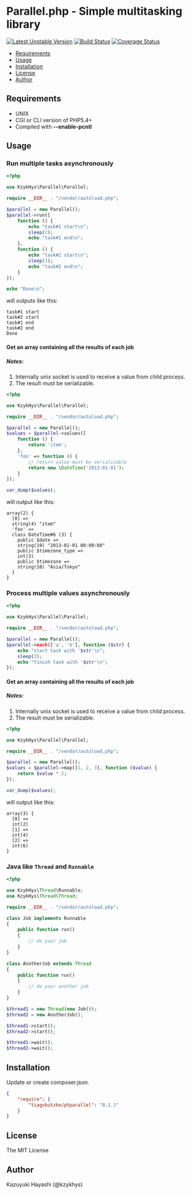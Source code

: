Parallel.php - Simple multitasking library
==========================================

[![Latest Unstable Version](https://poser.pugx.org/kzykhys/parallel/v/unstable.png)](https://packagist.org/packages/kzykhys/parallel)
[![Build Status](https://travis-ci.org/kzykhys/Parallel.php.png?branch=master)](https://travis-ci.org/kzykhys/Parallel.php)
[![Coverage Status](https://coveralls.io/repos/kzykhys/Parallel.php/badge.png)](https://coveralls.io/r/kzykhys/Parallel.php)

* [Requirements](#requirements)
* [Usage](#usage)
* [Installation](#installation)
* [License](#license)
* [Author](#author)

Requirements
------------

* UNIX
* CGI or CLI version of PHP5.4+
* Compiled with **--enable-pcntl**

Usage
-----

### Run multiple tasks asynchronously

``` php
<?php

use KzykHys\Parallel\Parallel;

require __DIR__ . "/vendor/autoload.php";

$parallel = new Parallel();
$parallel->run([
    function () {
        echo "task#1 start\n";
        sleep(2);
        echo "task#1 end\n";
    },
    function () {
        echo "task#2 start\n";
        sleep(3);
        echo "task#2 end\n";
    }
]);

echo "Done\n";
```

will outputs like this:

```
task#1 start
task#2 start
task#1 end
task#2 end
Done
```

#### Get an array containing all the results of each job

##### Notes:

1. Internally unix socket is used to receive a value from child process.
2. The result must be serializable.

``` php
<?php

use KzykHys\Parallel\Parallel;

require __DIR__ . "/vendor/autoload.php";

$parallel = new Parallel();
$values = $parallel->values([
    function () {
        return 'item';
    },
    'foo' => function () {
        // return value must be serializable
        return new \DateTime('2013-01-01');
    }
]);

var_dump($values);
```

will output like this:

```
array(2) {
  [0] =>
  string(4) "item"
  'foo' =>
  class DateTime#6 (3) {
    public $date =>
    string(19) "2013-01-01 00:00:00"
    public $timezone_type =>
    int(3)
    public $timezone =>
    string(10) "Asia/Tokyo"
  }
}
```

### Process multiple values asynchronously

``` php
<?php

use KzykHys\Parallel\Parallel;

require __DIR__ . "/vendor/autoload.php";

$parallel = new Parallel();
$parallel->each(['a', 'b'], function ($str) {
    echo "start task with '$str'\n";
    sleep(3);
    echo "finish task with '$str'\n";
});
```

#### Get an array containing all the results of each job

##### Notes:

1. Internally unix socket is used to receive a value from child process.
2. The result must be serializable.

``` php
<?php

use KzykHys\Parallel\Parallel;

require __DIR__ . "/vendor/autoload.php";

$parallel = new Parallel();
$values = $parallel->map([1, 2, 3], function ($value) {
    return $value * 2;
});

var_dump($values);
```

will output like this:

```
array(3) {
  [0] =>
  int(2)
  [1] =>
  int(4)
  [2] =>
  int(6)
}
```

### Java like `Thread` and `Runnable`

``` php
<?php

use KzykHys\Thread\Runnable;
use KzykHys\Thread\Thread;

require __DIR__ . "/vendor/autoload.php";

class Job implements Runnable
{
    public function run()
    {
        // do your job
    }
}

class AnotherJob extends Thread
{
    public function run()
    {
        // do your another job
    }
}

$thread1 = new Thread(new Job());
$thread2 = new AnotherJob();

$thread1->start();
$thread2->start();

$thread1->wait();
$thread2->wait();
```



Installation
------------

Update or create composer.json.

``` json
{
    "require": {
        "tiagobutzke/phparallel": "0.1.1"
    }
}
```

License
-------

The MIT License

Author
------

Kazuyuki Hayashi (@kzykhys)
